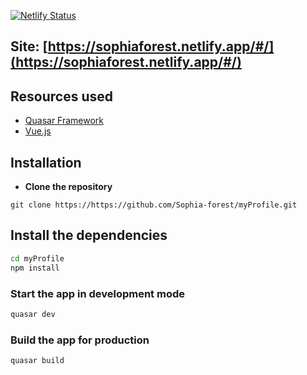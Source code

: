 [![Netlify Status](https://api.netlify.com/api/v1/badges/13ec514c-0634-4ab7-aca2-264c19bb88a9/deploy-status)](https://app.netlify.com/sites/sophiaforest/deploys)


## Site: [https://sophiaforest.netlify.app/#/](https://sophiaforest.netlify.app/#/)

## Resources used
* [Quasar Framework](https://quasar.dev/)
* [Vue.js](https://vuejs.org/)

## Installation

* **Clone the repository**
```
git clone https://https://github.com/Sophia-forest/myProfile.git
```

## Install the dependencies
```bash
cd myProfile
npm install
```


### Start the app in development mode 
```bash
quasar dev
```

### Build the app for production
```bash
quasar build
```
